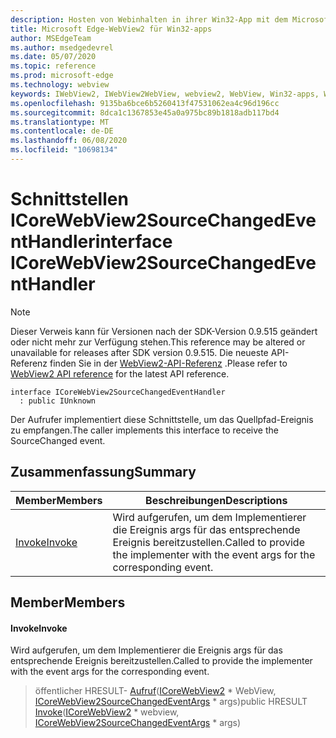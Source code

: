 ```yaml
---
description: Hosten von Webinhalten in ihrer Win32-App mit dem Microsoft Edge WebView2-Steuerelement
title: Microsoft Edge-WebView2 für Win32-apps
author: MSEdgeTeam
ms.author: msedgedevrel
ms.date: 05/07/2020
ms.topic: reference
ms.prod: microsoft-edge
ms.technology: webview
keywords: IWebView2, IWebView2WebView, webview2, WebView, Win32-apps, Win32, Edge, ICoreWebView2, ICoreWebView2Controller, Browser-Steuerelement, Edge-HTML
ms.openlocfilehash: 9135ba6bce6b5260413f47531062ea4c96d196cc
ms.sourcegitcommit: 8dca1c1367853e45a0a975bc89b1818adb117bd4
ms.translationtype: MT
ms.contentlocale: de-DE
ms.lasthandoff: 06/08/2020
ms.locfileid: "10698134"
---
```

# <span data-ttu-id="940ee-104">Schnittstellen ICoreWebView2SourceChangedEventHandler</span><span class="sxs-lookup"><span data-stu-id="940ee-104">interface ICoreWebView2SourceChangedEventHandler</span></span> 

> [!NOTE]
> <span data-ttu-id="940ee-105">Dieser Verweis kann für Versionen nach der SDK-Version 0.9.515 geändert oder nicht mehr zur Verfügung stehen.</span><span class="sxs-lookup"><span data-stu-id="940ee-105">This reference may be altered or unavailable for releases after SDK version 0.9.515.</span></span> <span data-ttu-id="940ee-106">Die neueste API-Referenz finden Sie in der [WebView2-API-Referenz](../../../webview2-api-reference.md) .</span><span class="sxs-lookup"><span data-stu-id="940ee-106">Please refer to [WebView2 API reference](../../../webview2-api-reference.md) for the latest API reference.</span></span>

```
interface ICoreWebView2SourceChangedEventHandler
  : public IUnknown
```

<span data-ttu-id="940ee-107">Der Aufrufer implementiert diese Schnittstelle, um das Quellpfad-Ereignis zu empfangen.</span><span class="sxs-lookup"><span data-stu-id="940ee-107">The caller implements this interface to receive the SourceChanged event.</span></span>

## <span data-ttu-id="940ee-108">Zusammenfassung</span><span class="sxs-lookup"><span data-stu-id="940ee-108">Summary</span></span>

 <span data-ttu-id="940ee-109">Member</span><span class="sxs-lookup"><span data-stu-id="940ee-109">Members</span></span>                        | <span data-ttu-id="940ee-110">Beschreibungen</span><span class="sxs-lookup"><span data-stu-id="940ee-110">Descriptions</span></span>
--------------------------------|---------------------------------------------
[<span data-ttu-id="940ee-111">Invoke</span><span class="sxs-lookup"><span data-stu-id="940ee-111">Invoke</span></span>](#invoke) | <span data-ttu-id="940ee-112">Wird aufgerufen, um dem Implementierer die Ereignis args für das entsprechende Ereignis bereitzustellen.</span><span class="sxs-lookup"><span data-stu-id="940ee-112">Called to provide the implementer with the event args for the corresponding event.</span></span>

## <span data-ttu-id="940ee-113">Member</span><span class="sxs-lookup"><span data-stu-id="940ee-113">Members</span></span>

#### <span data-ttu-id="940ee-114">Invoke</span><span class="sxs-lookup"><span data-stu-id="940ee-114">Invoke</span></span> 

<span data-ttu-id="940ee-115">Wird aufgerufen, um dem Implementierer die Ereignis args für das entsprechende Ereignis bereitzustellen.</span><span class="sxs-lookup"><span data-stu-id="940ee-115">Called to provide the implementer with the event args for the corresponding event.</span></span>

> <span data-ttu-id="940ee-116">öffentlicher HRESULT- [Aufruf](#invoke)([ICoreWebView2](icorewebview2.md) \* WebView, [ICoreWebView2SourceChangedEventArgs](icorewebview2sourcechangedeventargs.md) \* args)</span><span class="sxs-lookup"><span data-stu-id="940ee-116">public HRESULT [Invoke](#invoke)([ICoreWebView2](icorewebview2.md) \* webview, [ICoreWebView2SourceChangedEventArgs](icorewebview2sourcechangedeventargs.md) \* args)</span></span>

